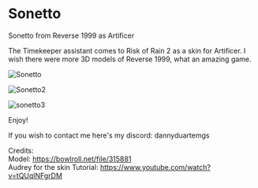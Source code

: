 # Sonetto
Sonetto from Reverse 1999 as Artificer

The Timekeeper assistant comes to Risk of Rain 2 as a skin for Artificer. 
I wish there were more 3D models of Reverse 1999, what an amazing game.

![Sonetto](https://github.com/user-attachments/assets/8fe12d20-7ddf-4fed-883b-4089b643061d)

![Sonetto2](https://github.com/user-attachments/assets/dcec0b01-bcbd-4d54-bda1-7e2fd1ad1d49)

![sonetto3](https://github.com/user-attachments/assets/921a7b9c-b8ea-4e9c-aaa8-ec56e1f5dda7)

Enjoy!

If you wish to contact me here's my discord: dannyduartemgs <br />

Credits: <br />
Model: https://bowlroll.net/file/315881 <br />
Audrey for the skin Tutorial: https://www.youtube.com/watch?v=tQUqlNFgrDM <br />
